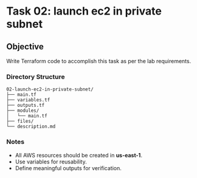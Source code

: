 # Task 02: launch ec2 in private subnet

## Objective
Write Terraform code to accomplish this task as per the lab requirements.

### Directory Structure
```
02-launch-ec2-in-private-subnet/
├── main.tf
├── variables.tf
├── outputs.tf
├── modules/
│   └── main.tf
├── files/
└── description.md
```

### Notes
- All AWS resources should be created in **us-east-1**.
- Use variables for reusability.
- Define meaningful outputs for verification.
